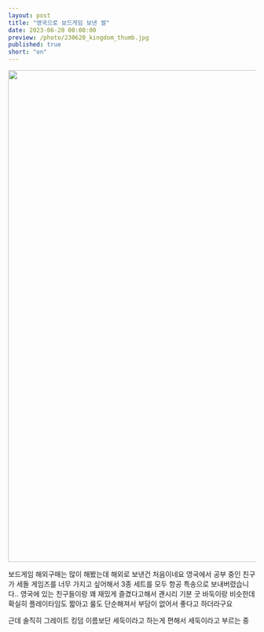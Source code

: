 ```yaml
---
layout: post
title: "영국으로 보드게임 보낸 썰"
date: 2023-06-20 00:00:00
preview: /photo/230620_kingdom_thumb.jpg
published: true
short: "on"
---
```


<img src="/photo/230620_kingdom.jpg" width="1000">


보드게임 해외구매는 많이 해봤는데 해외로 보낸건 처음이네요
영국에서 공부 중인 친구가 세돌 게임즈를 너무 가지고 싶어해서
3종 세트를 모두 항공 특송으로 보내버렸습니다..
영국에 있는 친구들이랑 꽤 재밌게 즐겼다고해서 괜시리 기분 굿
바둑이랑 비슷한데 확실히 플레이타임도 짧아고 룰도 단순해져서 부담이 없어서 좋다고 하더라구요

근데 솔직히 그레이트 킹덤 이름보단 세둑이라고 하는게 편해서 세둑이라고 부르는 중